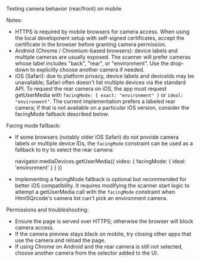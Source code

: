 Testing camera behavior (rear/front) on mobile

Notes:

- HTTPS is required by mobile browsers for camera access. When using the local development setup with self-signed certificates, accept the certificate in the browser before granting camera permission.
- Android (Chrome / Chromium-based browsers): device labels and multiple cameras are usually exposed. The scanner will prefer cameras whose label includes "back", "rear", or "environment". Use the drop-down to explicitly choose another camera if needed.
- iOS (Safari): due to platform privacy, device labels and deviceIds may be unavailable; Safari often doesn't list multiple devices via the standard API. To request the rear camera on iOS, the app must request getUserMedia with `facingMode: { exact: "environment" }` or `ideal: "environment"`. The current implementation prefers a labeled rear camera; if that is not available on a particular iOS version, consider the facingMode fallback described below.

Facing mode fallback:

- If some browsers (notably older iOS Safari) do not provide camera labels or multiple device IDs, the `facingMode` constraint can be used as a fallback to try to select the rear camera:

  navigator.mediaDevices.getUserMedia({ video: { facingMode: { ideal: 'environment' } } })

- Implementing a facingMode fallback is optional but recommended for better iOS compatibility. It requires modifying the scanner start logic to attempt a getUserMedia call with the `facingMode` constraint when Html5Qrcode's camera list can't pick an environment camera.

Permissions and troubleshooting:

- Ensure the page is served over HTTPS; otherwise the browser will block camera access.
- If the camera preview stays black on mobile, try closing other apps that use the camera and reload the page.
- If using Chrome on Android and the rear camera is still not selected, choose another camera from the selector added to the UI.

